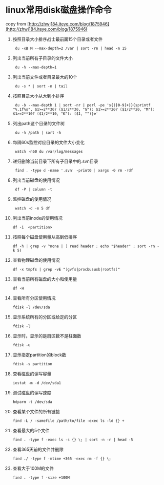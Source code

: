 linux常用disk磁盘操作命令
==========

copy from [http://zhwj184.iteye.com/blog/1875946](http://zhwj184.iteye.com/blog/1875946)

1. 按照目录大小排序战士最前面15个目录或者文件

    	du -xB M --max-depth=2 /var | sort -rn | head -n 15

2. 列出当前所有子目录的文件大小

		du -h --max-depth=1

3. 列出当前文件或者目录最大的10个

		du -s * | sort -n | tail

4. 按照目录大小从大到小排序
		
		du -b --max-depth 1 | sort -nr | perl -pe 's{([0-9]+)}{sprintf "%.1f%s", $1>=2**30? ($1/2**30, "G"): $1>=2**20? ($1/2**20, "M"): $1>=2**10? ($1/2**10, "K"): ($1, "")}e'

5. 列出path这个目录的文件树

		du -h /path | sort -h

6. 每隔60s监控对应目录的文件大小变化

		watch -n60 du /var/log/messages


7. 递归删除当前目录下所有子目录中的.svn目录

		find . -type d -name '.svn' -print0 | xargs -0 rm -rdf

8. 列出当前磁盘的使用情况

		df -P | column -t

9. 监控磁盘的使用情况

		watch -d -n 5 df

10. 列出当前inode的使用情况

		df -i  <partition>

11. 按照每个磁盘使用量从高到低排序

		df -h | grep -v ^none | ( read header ; echo "$header" ; sort -rn -k 5)

12. 查看物理磁盘的使用情况

		df -x tmpfs | grep -vE "(gvfs|procbususb|rootfs)"

13. 查看当前所有磁盘的大小和使用量

		df -H

14. 查看所有分区使用情况

		fdisk -l /dev/sda

15. 显示系统所有的分区或给定的分区

		fdisk -l
		
16. 显示时，显示的是扇区数不是柱面数 

		fdisk -u 

17. 显示指定partition的block数 

		fdisk -s partition 

18. 查看磁盘的读写容量

		iostat -m -d /dev/sda1

19. 测试磁盘的读写速度

		hdparm -t /dev/sda

20. 查看某个文件的所有链接

		find -L / -samefile /path/to/file -exec ls -ld {} +

21. 查看最大的5个文件

		find . -type f -exec ls -s {} \; | sort -n -r | head -5

22. 查看365天前的文件并删除

		find ./ -type f -mtime +365 -exec rm -f {} \;

23. 查看大于100M的文件

		find . -type f -size +100M
		
